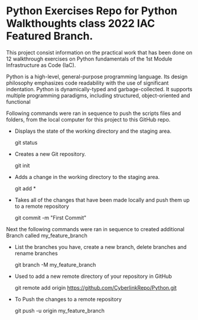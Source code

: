 # Python Exercises Repo for Python Walkthoughts class 2022 IAC Featured Branch.

This project consist information on the practical work that has been done on 12 walkthrough exercises on Python fundamentals of the 1st Module Infrastructure as Code (IaC).

Python is a high-level, general-purpose programming language. Its design philosophy emphasizes code readability with the use of significant indentation. Python is dynamically-typed and garbage-collected. It supports multiple programming paradigms, including structured, object-oriented and functional

Following commands were ran in sequence to push the scripts files and folders, from the local computer for this project to this GitHub repo.

* Displays the state of the working directory and the staging area.

   git status

* Creates a new Git repository.

   git init 

* Adds a change in the working directory to the staging area.

   git add * 

* Takes all of the changes that have been made locally and push them up to a remote repository

   git commit -m "First Commit"

Next the following commands were ran in sequence to created additional Branch called my_feature_branch

* List the branches you have, create a new branch, delete branches and rename branches

   git branch -M my_feature_branch

* Used to add a new remote directory of your repository in GitHub

   git remote add origin https://github.com/CyberlinkRepo/Python.git 

* To Push the changes to a remote repository



   git push -u origin my_feature_branch
